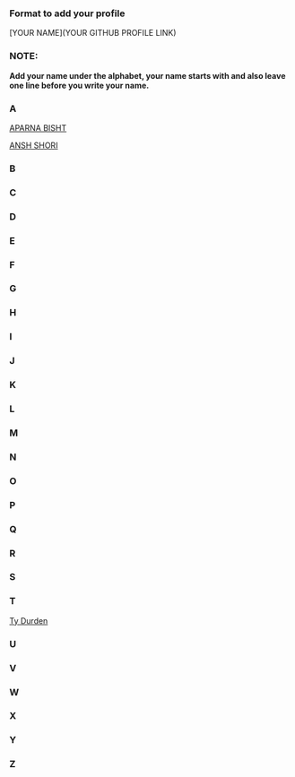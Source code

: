 ### Format to add your profile
[YOUR NAME](YOUR GITHUB PROFILE LINK)

### NOTE:
<b>Add your name under the alphabet, your name starts with and also leave one line before you write your name.</b> <br>

### A
[APARNA BISHT](https://github.com/bishtaparna) 

[ANSH SHORI](https://github.com/anshshori2002)



### B


### C



### D



### E



### F



### G



### H



### I



### J



### K



### L



### M



### N



### O



### P



### Q



### R



### S



### T

[Ty Durden](https://github.com/mobsterdyke/thisis2022)

### U



### V



### W



### X



### Y



### Z



